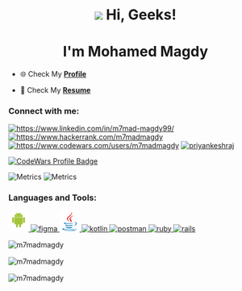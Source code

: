<h1 align="center"><img src="https://media.giphy.com/media/hvRJCLFzcasrR4ia7z/giphy.gif" width="50"> Hi, Geeks!</h1>

<h1 align="center">I'm Mohamed Magdy</h1>

- 🌐 Check My [**Profile**](https://flowcv.me/magdy)

- 📄 Check My [**Resume**](https://drive.google.com/file/d/1Yk-Qyuwc-vF1mCCguq8bsmZX1gtQDmQ6/view?usp=sharing)

<h3 align="left">Connect with me:</h3>
<p align="left">
  
<a href="https://www.linkedin.com/in/m7mad-magdy99/" target="blank"><img src="https://raw.githubusercontent.com/rahuldkjain/github-profile-readme-generator/master/src/images/icons/Social/linked-in-alt.svg" alt="https://www.linkedin.com/in/m7mad-magdy99/" height="40" width="40" /></a>
<a href="https://www.hackerrank.com/m7madmagdy" target="blank"><img src="https://img.icons8.com/external-tal-revivo-color-tal-revivo/96/000000/external-hackerrank-is-a-technology-company-that-focuses-on-competitive-programming-logo-color-tal-revivo.png" alt="https://www.hackerrank.com/m7madmagdy" height="40" width="40" /></a>
<a href="https://www.codewars.com/users/m7madmagdy/" target="blank"><img src="https://m7madmagdy.github.io/server/images/codewars-red.svg"
alt="https://www.codewars.com/users/m7madmagdy" height="40" width="40" /></a>
<a href="https://leetcode.com/M7mad-Magdy/" target="blank"><img src="https://img.icons8.com/external-tal-revivo-color-tal-revivo/96/000000/external-level-up-your-coding-skills-and-quickly-land-a-job-logo-color-tal-revivo.png" alt="priyankeshraj" height="40" width="40" /></a>

[![CodeWars Profile Badge](https://www.codewars.com/users/m7madmagdy/badges/large)](https://www.codewars.com/users/m7madmagdy)
  
<img src="https://i.imgur.com/GOdi2iv.png" alt="Metrics" width="60%"> <img src="https://i.imgur.com/GUp4MpX.jpg" alt="Metrics" 
width="24%">
</p>

<h3 align="left">Languages and Tools:</h3>
<p align="left"> <a href="https://developer.android.com" target="_blank" rel="noreferrer"> <img src="https://raw.githubusercontent.com/devicons/devicon/master/icons/android/android-original-wordmark.svg" alt="android" width="40" height="40"/> </a> <a href="https://www.figma.com/" target="_blank" rel="noreferrer"> <img src="https://www.vectorlogo.zone/logos/figma/figma-icon.svg" alt="figma" width="40" height="40"/> </a> <a href="https://www.java.com" target="_blank" rel="noreferrer"> <img src="https://raw.githubusercontent.com/devicons/devicon/master/icons/java/java-original.svg" alt="java" width="40" height="40"/> </a> <a href="https://kotlinlang.org" target="_blank" rel="noreferrer"> <img src="https://www.vectorlogo.zone/logos/kotlinlang/kotlinlang-icon.svg" alt="kotlin" width="40" height="40"/> </a> <a href="https://postman.com" target="_blank" rel="noreferrer"> <img src="https://www.vectorlogo.zone/logos/getpostman/getpostman-icon.svg" alt="postman" width="40" height="40"/> </a> 
<a href="https://www.ruby-lang.org" target="_blank"> <img src="https://www.vectorlogo.zone/logos/ruby/ruby-icon.svg" alt="ruby" width="40" height="40"/> </a>
<a href="https://guides.rubyonrails.org/" target="_blank"> <img src="https://m7madmagdy.github.io/server/images/rails.svg" alt="rails" width="40" height="40"/> </a></p>

<p><img align="center" src= "https://github-readme-stats.vercel.app/api/top-langs/?username=m7madmagdy&layout=dem" alt="m7madmagdy" /></p>

<p><img align="center" src="https://github-readme-stats.vercel.app/api?username=m7madmagdy&theme=flag-india" alt="m7madmagdy" /></p>

<p><img align="center" src="https://github-readme-streak-stats.herokuapp.com/?user=m7madmagdy&" alt="m7madmagdy" /></p>
